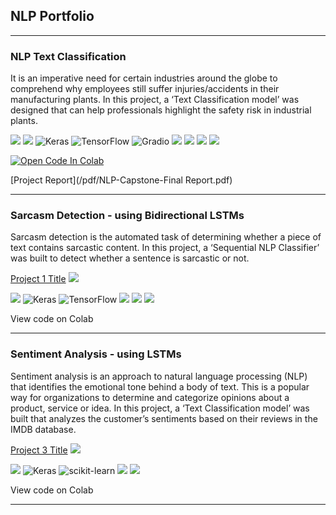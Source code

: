 ## NLP Portfolio
<!-- <img src="images/NLP.jpeg?raw=true"/> -->

---

### NLP Text Classification 

It is an imperative need for certain industries around the globe to comprehend why employees still suffer injuries/accidents in their manufacturing plants. In this project, a ‘Text Classification model’ was designed that can help professionals highlight the safety risk in industrial plants. 

[![](https://img.shields.io/badge/Python-informational?style=plastic&logo=Python&labelColor=white)](#) [![](https://img.shields.io/badge/spaCy-informational?style=plastic&logo=spacy&logoColor=informational&labelColor=white)](#) ![Keras](https://img.shields.io/badge/Keras-informational?style=plastic&logo=Keras&logoColor=%23D00000&labelColor=white) ![TensorFlow](https://img.shields.io/badge/-TensorFlow-informational?style=plastic&logo=TensorFlow&logoColor=%23FF6F00&labelColor=white) ![Gradio](https://img.shields.io/badge/Gradio%20UI-informational?style=plastic) ![](https://img.shields.io/badge/NLPAug-informational?style=plastic) ![](https://img.shields.io/badge/Encoder-Decoder-informational?style=plastic&labelColor=white) ![](https://img.shields.io/badge/BERT-informational?style=plastic) ![](https://img.shields.io/badge/GloVe-informational?style=plastic)

<a target="_blank" href="https://colab.research.google.com/github/VandanaKaarthik/NLP-Text-Classification/blob/main/NLP_Capstone.ipynb">
  <img src="https://colab.research.google.com/assets/colab-badge.svg" alt="Open Code In Colab"/>
</a> 

[Project Report](/pdf/NLP-Capstone-Final Report.pdf)

---

### Sarcasm Detection - using Bidirectional LSTMs

Sarcasm detection is the automated task of determining whether a piece of text contains sarcastic content. In this project, a ‘Sequential NLP Classifier’ was built to detect whether a sentence is sarcastic or not.

[Project 1 Title](/NLP_Capstone_Group4.html)
<img src="images/dummy_thumbnail.jpg?raw=true"/>

[![](https://img.shields.io/badge/Python-slategray?style=plastic&logo=Python&labelColor=white)](#) ![Keras](https://img.shields.io/badge/Keras-slategray?style=plastic&logo=Keras&logoColor=%23D00000&TextColor=%23D00000&labelColor=white) ![TensorFlow](https://img.shields.io/badge/-TensorFlow-slategray?style=plastic&logo=TensorFlow&logoColor=%23FF6F00&labelColor=white) ![](https://img.shields.io/badge/Word%20Embeddings-slategray?style=plastic) ![](https://img.shields.io/badge/Birectional-LSTMs-slategrey?style=plastic&labelColor=white) ![](https://img.shields.io/badge/GloVe-slategray?style=plastic)

View code on Colab

---

### Sentiment Analysis - using LSTMs

Sentiment analysis is an approach to natural language processing (NLP) that identifies the emotional tone behind a body of text. This is a popular way for organizations to determine and categorize opinions about a product, service or idea. In this project, a ‘Text Classification model’ was built that analyzes the customer’s sentiments based on their reviews in the IMDB database. 

[Project 3 Title](http://example.com/)
<img src="images/dummy_thumbnail.jpg?raw=true"/>

[![](https://img.shields.io/badge/Python-slategray?style=plastic&logo=Python&labelColor=white)](#) ![Keras](https://img.shields.io/badge/Keras-slategray?style=plastic&logo=Keras&logoColor=%23D00000&TextColor=%23D00000&labelColor=white) ![scikit-learn](https://img.shields.io/badge/scikit--learn-slategray?style=plastic&logo=scikit-learn&logoColor=%23F7931E.svg&labelColor=white) ![](https://img.shields.io/badge/Word%20Embeddings-slategray?style=plastic) ![](https://img.shields.io/badge/LSTMs-slategrey?style=plastic)

View code on Colab

---

